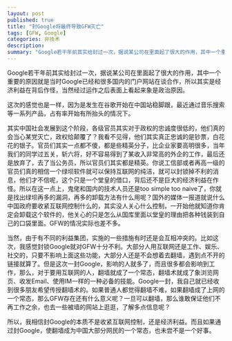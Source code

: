 ```yaml
---
layout: post
published: true
title: "封Google将最终导致GFW灭亡"
tags: [GFW, Google]
categories: 非技术    
description: 
summary: "Google若干年前其实给封过一次，据说某公司在里面起了很大的作用，其中一个重要的原因就是当时Google已经和很多国内的门户网站在谈合作，所以其实是经济利益在背后作怪，当然经过运作之后表面上看起来象是政治原因。 这次的感觉也是一样，因为是"
---
```

Google若干年前其实给封过一次，据说某公司在里面起了很大的作用，其中一个重要的原因就是当时Google已经和很多国内的门户网站在谈合作，所以其实是经济利益在背后作怪，当然经过运作之后表面上看起来象是政治原因。  
  
这次的感觉也是一样，因为是发生在谷歌开始在中国站稳脚跟，最近通过音乐搜索等一系列产品，占有率开始有所抬头的情况下。  
  
其实中国社会发展到这个阶段，各级官员其实对于政权的忠诚度很低的，他们真的会当心某党灭亡，政权给颠覆了？我看不见得，他们其实真正忠诚的是钞票，白花花的银子。官员们其实一点都不傻，都是些精英分子，比企业家要高明很多，当年我们的同学过五关，斩六将，好不容易得到了某收入非常高的外企的工作，最后还是放弃了，去了当公务员，所以官员们其实都是精英。你说工信部或者再高一级的官员们真的相信一个绿坝软件就可以保持互联网的纯洁，就可以封锁掉不利的消息，他们才不信呢，这个只是一个堂皇的借口，背后还不是巨大的经济利益在作怪。所以在这一点上，鬼佬和国内的技术人员还是too simple too naive了，你就是找出绿坝再多的漏洞，再多的卸载方法有什么用呢？国外的媒体一报道就说什么中国政府要收紧互联网控制什么的，其实没人关心什么控制，一开始他就知道你肯定会卸载这个软件的，他关心的只是怎么从国库里面以堂皇的理由把各种钱装到自己的口袋里面。GFW的情况实际也差不多。  
  
当然，由于有不同的利益集团，实施的一些措施有时还是会互相冲突的。比如这次，我感觉封锁Google就对GFW十分不利。大部分人用互联网还是工作、娱乐、社交的，只要不影响上面这些功能，大部分人还是不会想着去翻墙，遇到点不开的链接就算了。但是这次一封Google，影响的人就多了，而且很多都会影响到工作，那么，对于要用互联网的人，翻墙就成了一个常态，翻墙术就成了象浏览网页、收发Email、使用IM一样的一种必备的技能。Google一封，我自己就已经收到很多朋友希望传授翻墙术的。如果普通人都觉得翻墙不难，如果翻墙成了上网的一个常态，那么GFW存在还有什么意义呢？一旦可以翻墙，那么谁敢保证他们不再工作之余，也去一些被墙的网站上逛逛，了解多点信息呢？  
  
所以，我相信封Google的本质不是收紧互联网控制，还是经济利益。而且如果通过封Google，使翻墙成为中国大部分网民的一个常态，也未尝不是一个好事。